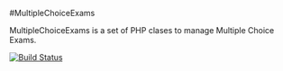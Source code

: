 #MultipleChoiceExams

MultipleChoiceExams is a set of PHP clases to manage Multiple Choice Exams.

[![Build Status](https://travis-ci.org/mariano-dagostino/MultipleChoiceExams.svg?branch=master)](https://travis-ci.org/mariano-dagostino/MultipleChoiceExams)

